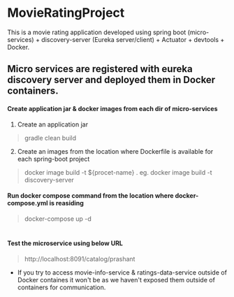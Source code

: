 # MovieRatingProject
This is a movie rating application developed using spring boot (micro-services) + discovery-server (Eureka server/client) + Actuator + devtools + Docker.

## Micro services are registered with eureka discovery server and deployed them in Docker containers.

#### Create application jar & docker images from each dir of micro-services
1. Create an application jar
> gradle clean build

2. Create an images from the location where Dockerfile is available for each spring-boot project 
> docker image build -t ${procet-name} .
> eg. docker image build -t discovery-server

#### Run docker compose command from the location where docker-compose.yml is reasiding
> docker-compose up -d

#
#### Test the microservice using below URL
> http://localhost:8091/catalog/prashant

- If you try to access movie-info-service & ratings-data-service outside of Docker containes it won't be as we haven't exposed them outside of containers for communication.
